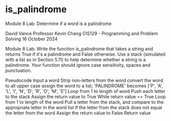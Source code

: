 # is_palindrome
Module 8 Lab: Determine if a word is a palindrome

David Vance
Professor Kevin Chang
CIS129 - Programming and Problem Solving
16 October 2024

Module 8 Lab:
    Write the function is_palindrome that takes a string and returns True if it's a palindrome and False otherwise.  Use a stack (simulated with a list as in Section 5.11) to help determine whether a string is a palindrome.  Your function should ignore case sensitivity, spaces and punctuation.

Pseudocode
    Input a word
    Strip non-letters from the word
    convert the word to all upper case
    assign the word to a list; 'PALINDROME' becomes ['P', 'A', 'L', 'I', 'N', 'D', 'R', 'O', 'M', 'E']
    Loop from 1 to length of word
        Push each letter to the stack
    Assign the return value to True
    While return value == True
        Loop from 1 to length of the word
            Pull a letter from the stack, and compare to the appropriate letter in the word list
            if the letter from the stack does not equal the letter from the word
                Assign the return value to False
    Return value
        
